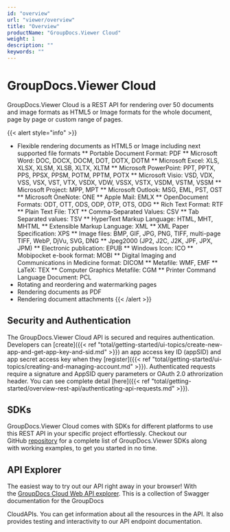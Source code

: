 ```yaml
---
id: "overview"
url: "viewer/overview"
title: "Overview"
productName: "GroupDocs.Viewer Cloud"
weight: 1
description: ""
keywords: ""
---
```







# GroupDocs.Viewer Cloud #

GroupDocs.Viewer Cloud is a REST API for rendering over 50 documents and image formats as HTML5 or Image formats for the whole document, page by page or custom range of pages.

{{< alert style="info" >}}
* Flexible rendering documents as HTML5 or Image including next supported file formats
** Portable Document Format: PDF
** Microsoft Word: DOC, DOCX, DOCM, DOT, DOTX, DOTM
** Microsoft Excel: XLS, XLSX, XLSM, XLSB, XLTX, XLTM
** Microsoft PowerPoint: PPT, PPTX, PPS, PPSX, PPSM, POTM, PPTM, POTX
** Microsoft Visio: VSD, VDX, VSS, VSX, VST, VTX, VSDX, VDW, VSSX, VSTX, VSDM, VSTM, VSSM
** Microsoft Project: MPP, MPT
** Microsoft Outlook: MSG, EML, PST, OST
** Microsoft OneNote: ONE 
** Apple Mail: EMLX
** OpenDocument Formats: ODT, OTT, ODS, ODP, OTP, OTS, ODG
** Rich Text Format: RTF
** Plain Text File: TXT
** Comma-Separated Values: CSV
** Tab Separated values: TSV
** HyperText Markup Language: HTML, MHT, MHTML
** Extensible Markup Language: XML
** XML Paper Specification: XPS
** Image files: BMP, GIF, JPG, PNG, TIFF, multi-page TIFF, WebP, DjVu, SVG, DNG
** Jpeg2000 (JP2, J2C, J2K, JPF, JPX, JPM)
** Electronic publication: EPUB
** Windows Icon: ICO
** Mobipocket e-book format: MOBI
** Digital Imaging and Communications in Medicine format: DICOM
** Metafile: WMF, EMF
** LaTeX: TEX
** Computer Graphics Metafile: CGM
** Printer Command Language Document: PCL
* Rotating and reordering and watermarking pages
* Rendering documents as PDF
* Rendering document attachments
{{< /alert >}}

## Security and Authentication ##

The GroupDocs.Viewer Cloud API is secured and requires authentication. Developers can [create]({{< ref "total/getting-started/ui-topics/create-new-app-and-get-app-key-and-sid.md" >}}) an app access key ID (appSID) and app secret access key when they [register]({{< ref "total/getting-started/ui-topics/creating-and-managing-account.md" >}}). Authenticated requests require a signature and AppSID query parameters or OAuth 2.0 athrorization header. You can see complete detail [here]({{< ref "total/getting-started/overview-rest-api/authenticating-api-requests.md" >}}).

## SDKs ##

GroupDocs.Viewer Cloud comes with SDKs for different platforms to use this REST API in your specific project effortlessly. Checkout our GitHub [repository](https://github.com/groupdocs-viewer-cloud) for a complete list of GroupDocs.Viewer SDKs along with working examples, to get you started in no time.

## API Explorer ##

The easiest way to try out our API right away in your browser! With the [GroupDocs Cloud Web API explorer](https://apireference.groupdocs.cloud/viewer/). This is a collection of Swagger documentation for the GroupDocs 

CloudAPIs. You can get information about all the resources in the API. It also provides testing and interactivity to our API endpoint documentation.